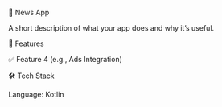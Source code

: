 📱 News App

A short description of what your app does and why it’s useful.

🚀 Features

✅ Feature 4 (e.g., Ads Integration)

🛠️ Tech Stack

Language: Kotlin
